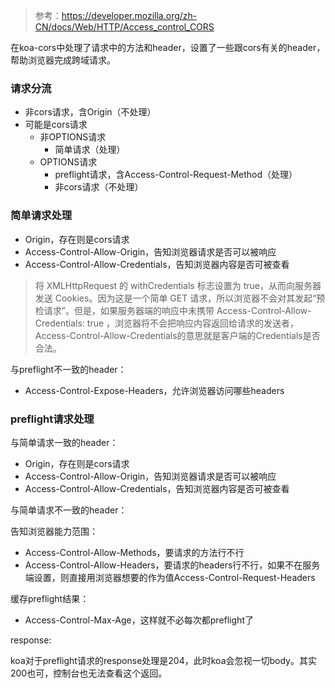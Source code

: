 > 参考：https://developer.mozilla.org/zh-CN/docs/Web/HTTP/Access_control_CORS

在koa-cors中处理了请求中的方法和header，设置了一些跟cors有关的header，帮助浏览器完成跨域请求。

### 请求分流

- 非cors请求，含Origin（不处理）
- 可能是cors请求
    - 非OPTIONS请求
        - 简单请求（处理）
    - OPTIONS请求
        - preflight请求，含Access-Control-Request-Method（处理）
        - 非cors请求（不处理）

### 简单请求处理

- Origin，存在则是cors请求
- Access-Control-Allow-Origin，告知浏览器请求是否可以被响应
- Access-Control-Allow-Credentials，告知浏览器内容是否可被查看

> 将 XMLHttpRequest 的 withCredentials 标志设置为 true，从而向服务器发送 Cookies。因为这是一个简单 GET 请求，所以浏览器不会对其发起“预检请求”。但是，如果服务器端的响应中未携带 Access-Control-Allow-Credentials: true ，浏览器将不会把响应内容返回给请求的发送者，Access-Control-Allow-Credentials的意思就是客户端的Credentials是否合法。

与preflight不一致的header：

- Access-Control-Expose-Headers，允许浏览器访问哪些headers

### preflight请求处理

与简单请求一致的header：

- Origin，存在则是cors请求
- Access-Control-Allow-Origin，告知浏览器请求是否可以被响应
- Access-Control-Allow-Credentials，告知浏览器内容是否可被查看

与简单请求不一致的header：

告知浏览器能力范围：

- Access-Control-Allow-Methods，要请求的方法行不行
- Access-Control-Allow-Headers，要请求的headers行不行，如果不在服务端设置，则直接用浏览器想要的作为值Access-Control-Request-Headers

缓存preflight结果：

- Access-Control-Max-Age，这样就不必每次都preflight了

response:

koa对于preflight请求的response处理是204，此时koa会忽视一切body。其实200也可，控制台也无法查看这个返回。